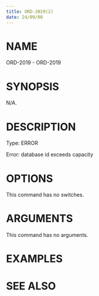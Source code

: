 ```yaml
---
title: ORD-2019(2)
date: 24/09/08
---
```


# NAME

ORD-2019 - ORD-2019

# SYNOPSIS

N/A.

# DESCRIPTION

Type: ERROR

Error: database id exceeds capacity

# OPTIONS

This command has no switches.

# ARGUMENTS

This command has no arguments.

# EXAMPLES

# SEE ALSO

